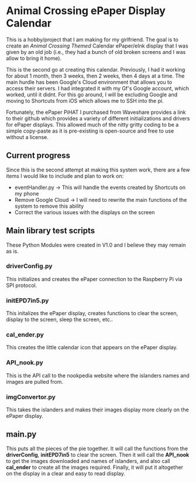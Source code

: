 # Animal Crossing ePaper Display Calendar
This is a hobby/project that I am making for my girlfriend. The goal is to create an *Animal Crossing Themed* Calendar ePaper/eInk display that I was given by an old job (i.e., they had a bunch of old broken screens and I was allow to bring it home). <br />

This is the second go at creating this calendar. Previously, I had it working for about 1 month, then 3 weeks, then 2 weeks, then 4 days at a time. The main hurdle has been Google's Cloud environment that allows you to access their servers. I had integrated it with my Gf's Google account, which worked, until it didnt. For this go around, I will be excluding Google and moving to Shortcuts from iOS which allows me to SSH into the pi. <br /> 

Fortunately, the ePaper PiHAT I purchased from Waveshare provides a link to their github which provides a variety of different initializations and drivers for ePaper displays. This allowed much of the nitty gritty coding to be a simple copy-paste as it is pre-existing is open-source and free to use without a license. <br />

## Current progress
Since this is the second attempt at making this system work, there are a few items I would like to include and plan to work on:
 - eventHandler.py -> This will handle the events created by Shortcuts on my phone
 - Remove Google Cloud -> I will need to rewrite the main functions of the system to remove this ability
 - Correct the various issues with the displays on the screen

## Main library test scripts
These Python Modules were created in V1.0 and I believe they may remain as is.
<br />

### driverConfig.py
This initializes and creates the ePaper connection to the Raspberry Pi via SPI protocol.

### initEPD7in5.py
This initalizes the ePaper display, creates functions to clear the screen, display to the screen, sleep the screen, etc..

### cal_ender.py
This creates the little calendar icon that appears on the ePaper display.

### API_nook.py
This is the API call to the nookpedia website where the islanders names and images are pulled from.

### imgConvertor.py
This takes the islanders and makes their images display more clearly on the ePaper display.

## main.py
This puts all the pieces of the pie together. It will call the functions from the **driverConfig**, **initEPD7in5** to clear the screen. Then it will call the **API_nook** to get the images downloaded and names of islanders, and also call **cal_ender** to create all the images required. Finally, it will put it altogether on the display in a clear and easy to read display.

